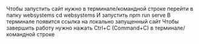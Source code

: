   Чтобы запустить сайт нужно в терминале/командной строке перейти в папку websystems
cd websystems
	И запустить
npm run serve
	В терминале появится ссылка на локально запущенный сайт
	Чтобы завершить работу нужно нажать Ctrl+C (Command+C) в терминале/командной строке
